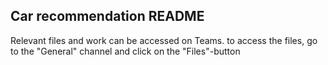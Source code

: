 ## Car recommendation README

Relevant files and work can be accessed on Teams.
to access the files, go to the "General" channel and click on the "Files"-button
